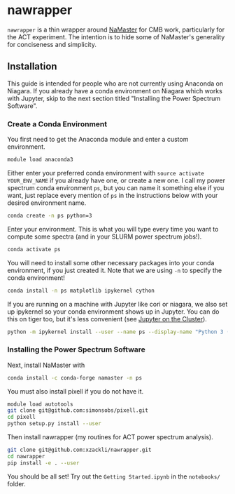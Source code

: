 # nawrapper

`nawrapper` is a thin wrapper around [NaMaster](https://github.com/LSSTDESC/NaMaster) for CMB work, particularly for the ACT experiment. The intention is to hide some of NaMaster's generality for conciseness and simplicity.

## Installation
This guide is intended for people who are not currently using Anaconda on Niagara. If you already have a conda environment on Niagara which works with Jupyter, skip to the next section titled "Installing the Power Spectrum Software".

### Create a Conda Environment
You first need to get the Anaconda module and enter a custom environment.

```bash
module load anaconda3
```

Either enter your preferred conda environment with `source activate YOUR_ENV_NAME` if you already have one, or create a new one. I call my power spectrum conda environment `ps`, but you can name it something else if you want, just replace every mention of `ps` in the instructions below with your desired environment name.

```bash
conda create -n ps python=3
```

Enter your environment. This is what you will type every time you want to compute some spectra (and in your SLURM power spectrum jobs!).
```bash
conda activate ps
```

You will need to install some other necessary packages into your conda environment, if you just created it. Note that we are using `-n` to specify the conda environment! 

```bash
conda install -n ps matplotlib ipykernel cython
```

If you are running on a machine with Jupyter like cori or niagara, we also set up ipykernel so your conda environment shows up in Jupyter. You can do this on tiger too, but it's less convenient (see [Jupyter on the Cluster](https://oncomputingwell.princeton.edu/2018/05/jupyter-on-the-cluster/)).
```bash
python -m ipykernel install --user --name ps --display-name "Python 3 (ps)"
```

### Installing the Power Spectrum Software

Next, install NaMaster with 
```bash
conda install -c conda-forge namaster -n ps
```

You must also install pixell if you do not have it.

```bash
module load autotools
git clone git@github.com:simonsobs/pixell.git
cd pixell
python setup.py install --user
```

Then install nawrapper (my routines for ACT power spectrum analysis).

```bash
git clone git@github.com:xzackli/nawrapper.git
cd nawrapper
pip install -e . --user
```

You should be all set! Try out the `Getting Started.ipynb` in the `notebooks/` folder.
